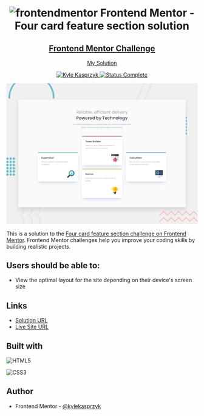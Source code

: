 <div align="center">
  <h1><img src="https://www.frontendmentor.io/static/images/logo-mobile.svg" alt="frontendmentor"> Frontend Mentor - Four card feature section solution</h1>
  <h2>
    <a href="https://www.frontendmentor.io/challenges/four-card-feature-section-weK1eFYK"><strong>Frontend Mentor Challenge</strong></a>  </h2>
    <p>
    <a href="https://kylekasprzyk.github.io/Frontend-Mentor-four-card-feature-section/">My Solution</a>
  </p>
</div>

<!-- bagdes -->
<div align="center">
  <!-- profile -->
  <a href="https://www.frontendmentor.io/profile/kylekasprzyk">
    <img src="https://img.shields.io/badge/Profile-Kyle%20Kasprzyk-blue" alt="Kyle Kasprzyk">
  </a>
  <!-- status -->
    <a href="#">
    <img src="https://img.shields.io/badge/Status-Complete-brightgreen" alt="Status Complete">
  </a>
</div>

![](./design/desktop-preview.jpg)

This is a solution to the [Four card feature section challenge on Frontend Mentor](https://www.frontendmentor.io/challenges/four-card-feature-section-weK1eFYK). Frontend Mentor challenges help you improve your coding skills by building realistic projects. 

## Users should be able to:

- View the optimal layout for the site depending on their device's screen size

## Links

- [Solution URL](https://www.frontendmentor.io/solutions/four-card-feature-section-solution-GVKOxW-8_V)
- [Live Site URL](https://kylekasprzyk.github.io/Frontend-Mentor-four-card-feature-section/)

## Built with

![HTML5](https://img.shields.io/badge/html5-%23E34F26.svg?style=plastic&logo=html5&logoColor=white)

![CSS3](https://img.shields.io/badge/css3-%231572B6.svg?style=plastic&logo=css3&logoColor=white)

## Author

- Frontend Mentor - [@kylekasprzyk](https://www.frontendmentor.io/profile/kylekasprzyk)
